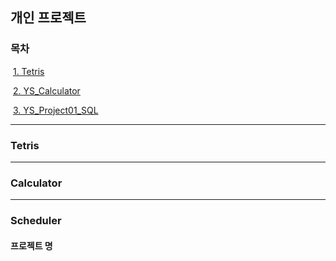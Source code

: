 ## 개인 프로젝트 

### 목차
​	[1. Tetris](#Tetris)

​	[2. YS_Calculator](#Calculator)

​	[3. YS_Project01_SQL](#Scheduler)

------

### Tetris


------

### Calculator


-----

### Scheduler



#### 프로젝트 명













